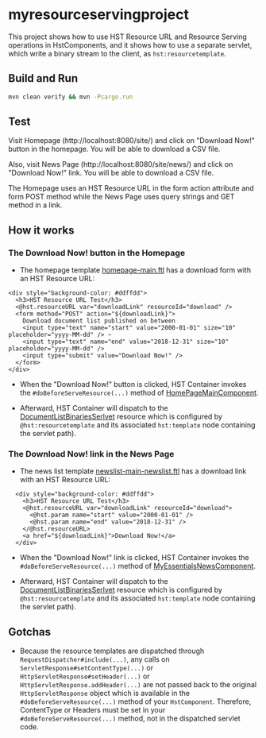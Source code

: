 # myresourceservingproject

This project shows how to use HST Resource URL and Resource Serving operations in HstComponents, and it shows how to use a separate servlet, which write a binary stream to the client, as ```hst:resourcetemplate```.

## Build and Run

```bash
mvn clean verify && mvn -Pcargo.run
```

## Test

Visit Homepage (http://localhost:8080/site/) and click on "Download Now!" button in the homepage. You will be able to download a CSV file.

Also, visit News Page (http://localhost:8080/site/news/) and click on "Download Now!" link. You will be able to download a CSV file.

The Homepage uses an HST Resource URL in the form action attribute and form POST method while the News Page uses query strings and GET method in a link.

## How it works

### The Download Now! button in the Homepage

- The homepage template [homepage-main.ftl](repository-data/webfiles/src/main/resources/site/freemarker/myresourceservingproject/homepage-main.ftl) has a download form with an HST Resource URL:

```
<div style="background-color: #ddffdd">
  <h3>HST Resource URL Test</h3>
  <@hst.resourceURL var="downloadLink" resourceId="download" />
  <form method="POST" action="${downloadLink}">
    Download document list published on between
    <input type="text" name="start" value="2000-01-01" size="10" placeholder="yyyy-MM-dd" /> ~ 
    <input type="text" name="end" value="2018-12-31" size="10" placeholder="yyyy-MM-dd" />
    <input type="submit" value="Download Now!" />
  </form>
</div>
```

- When the "Download Now!" button is clicked, HST Container invokes the ```#doBeforeServeResource(...)``` method of [HomePageMainComponent](site/src/main/java/org/example/hst/resource/serving/components/HomePageMainComponent.java).

- Afterward, HST Container will dispatch to the [DocumentListBinariesSerlvet](site/src/main/java/org/example/hst/resource/serving/servlet/DocumentListBinariesSerlvet.java) resource which is configured by ```@hst:resourcetemplate``` and its associated ```hst:template``` node containing the servlet path).

### The Download Now! link in the News Page

- The news list template [newslist-main-newslist.ftl](repository-data/webfiles/src/main/resources/site/freemarker/hstdefault/newslist-main-newslist.ftl) has a download link with an HST Resource URL:

```
  <div style="background-color: #ddffdd">
    <h3>HST Resource URL Test</h3>
    <@hst.resourceURL var="downloadLink" resourceId="download">
      <@hst.param name="start" value="2000-01-01" />
      <@hst.param name="end" value="2018-12-31" />
    </@hst.resourceURL>
    <a href="${downloadLink}">Download Now!</a>
  </div>
```

- When the "Download Now!" link is clicked, HST Container invokes the ```#doBeforeServeResource(...)``` method of [MyEssentialsNewsComponent](site/src/main/java/org/example/hst/resource/serving/components/MyEssentialsNewsComponent.java).

- Afterward, HST Container will dispatch to the [DocumentListBinariesSerlvet](site/src/main/java/org/example/hst/resource/serving/servlet/DocumentListBinariesSerlvet.java) resource which is configured by ```@hst:resourcetemplate``` and its associated ```hst:template``` node containing the servlet path).

## Gotchas

- Because the resource templates are dispatched through ```RequestDispatcher#include(...)```, any calls on ```ServletResponse#setContentType(...)``` or ```HttpServletResponse#setHeader(...)``` or ```HttpServletResponse.addHeader(...)``` are not passed back to the original ```HttpServletResponse``` object which is available in the ```#doBeforeServeResource(...)``` method of your ```HstComponent```. Therefore, ContentType or Headers must be set in your ```#doBeforeServeResource(...)``` method, not in the dispatched servlet code.
